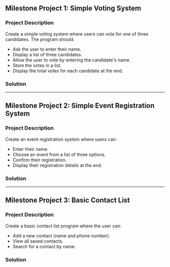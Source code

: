 ## Milestone Project 1: Simple Voting System

### Project Description

Create a simple voting system where users can vote for one of three candidates. The program should:

- Ask the user to enter their name.
- Display a list of three candidates.
- Allow the user to vote by entering the candidate's name.
- Store the votes in a list.
- Display the total votes for each candidate at the end.

### Solution

---

## Milestone Project 2: Simple Event Registration System

### Project Description

Create an event registration system where users can:

- Enter their name.
- Choose an event from a list of three options.
- Confirm their registration.
- Display their registration details at the end.

### Solution

---

## Milestone Project 3: Basic Contact List

### Project Description

Create a basic contact list program where the user can:

- Add a new contact (name and phone number).
- View all saved contacts.
- Search for a contact by name.

### Solution

```

